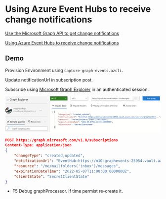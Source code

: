 # Using Azure Event Hubs to receive change notifications

[Use the Microsoft Graph API to get change notifications](https://docs.microsoft.com/en-us/graph/api/resources/webhooks?view=graph-rest-1.0)

[Using Azure Event Hubs to receive change notifications](https://docs.microsoft.com/en-us/graph/change-notifications-delivery)

## Demo

Provision Environment using `capture-graph-events.azcli`.

Update notificationUrl in subscription post.

Subscribe using [Microsoft Graph Explorer](https://developer.microsoft.com/en-us/graph/graph-explorer) in an authenticated session.

![subscription](_images/subscription.jpg)

```json
POST https://graph.microsoft.com/v1.0/subscriptions
Content-Type: application/json
{
    "changeType": "created,updated",
    "notificationUrl": "EventHub:https://m10-graphevents-25954.vault.azure.net/secrets/graphConStr?tenantId=integrations.at",
    "resource": "/me/mailfolders('inbox')/messages",
    "expirationDateTime": "2022-05-07T11:00:00.0000000Z",
    "clientState": "SecretClientState"
}
```
- F5 Debug graphProcessor. If time permist re-create it.
